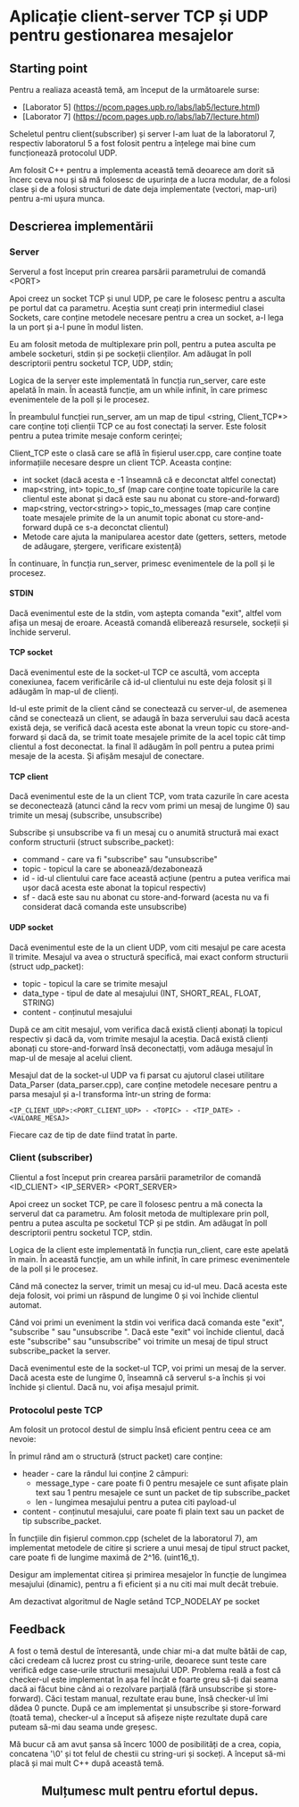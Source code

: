 # Aplicație client-server TCP și UDP pentru gestionarea mesajelor
## Starting point
Pentru a realiaza această temă, am început de la următoarele surse:
- [Laborator 5] (https://pcom.pages.upb.ro/labs/lab5/lecture.html)
- [Laborator 7] (https://pcom.pages.upb.ro/labs/lab7/lecture.html)

Scheletul pentru client(subscriber) și server l-am luat de la laboratorul 7, respectiv laboratorul 5 a fost folosit pentru a înțelege mai bine cum funcționează protocolul UDP.

Am folosit C++ pentru a implementa această temă deoarece am dorit să încerc ceva nou și să mă folosesc de ușurința de a lucra modular, de a folosi clase și de a folosi structuri de date deja implementate (vectori, map-uri) pentru a-mi ușura munca.

## Descrierea implementării

### Server

Serverul a fost început prin crearea parsării parametrului de comandă \<PORT\> 

Apoi creez un socket TCP și unul UDP, pe care le folosesc pentru a asculta pe portul dat ca parametru.
Aceștia sunt creați prin intermediul clasei Sockets, care conține metodele necesare pentru a crea un socket, a-l lega la un port și a-l pune în modul listen. 

Eu am folosit metoda de multiplexare prin poll, pentru a putea asculta pe ambele socketuri, stdin și pe sockeții clienților. Am adăugat în poll descriptorii pentru socketul TCP, UDP, stdin;

Logica de la server este implementată în funcția run_server, care este apelată în main. În această funcție, am un while infinit, în care primesc evenimentele de la poll și le procesez.

În preambulul funcției run_server, am un map de tipul \<string, Client_TCP*\> care conține toți clienții TCP ce au fost conectați la server. Este folosit pentru a putea trimite mesaje conform cerinței;

Client_TCP este o clasă care se află în fișierul user.cpp, care conține toate informațiile necesare despre un client TCP. Aceasta conține:
  
  - int socket (dacă acesta e -1 înseamnă că e deconctat altfel conectat)
  - map\<string, int\> topic_to_sf (map care conține toate topicurile la care clientul este abonat și dacă este sau nu abonat cu store-and-forward)
  - map\<string, vector\<string\>\> topic_to_messages (map care conține toate mesajele primite de la un anumit topic abonat cu store-and-forward după ce s-a deconctat clientul)
  - Metode care ajuta la manipularea acestor date (getters, setters, metode de adăugare, ștergere, verificare existență)

În continuare, în funcția run_server, primesc evenimentele de la poll și le procesez.

#### STDIN

Dacă evenimentul este de la stdin, vom aștepta comanda "exit", altfel vom afișa un mesaj de eroare.
Această comandă eliberează resursele, sockeții și închide serverul.

#### TCP socket

Dacă evenimentul este de la socket-ul TCP ce ascultă, vom accepta conexiunea, facem verificările că id-ul clientului nu este deja folosit și îl adăugăm în map-ul de clienți. 

Id-ul este primit de la client când se conectează cu server-ul, de asemenea când se conectează un client, se adaugă în baza serverului sau dacă acesta există deja, se verifică dacă acesta este abonat la vreun topic cu store-and-forward și dacă da, se trimit toate mesajele primite de la acel topic cât timp clientul a fost deconectat. la final îl adăugăm în poll pentru a putea primi mesaje de la acesta. Și afișăm mesajul de conectare.

#### TCP client

Dacă evenimentul este de la un client TCP, vom trata cazurile în care acesta se deconectează (atunci când la recv vom primi un mesaj de lungime 0) sau trimite un mesaj (subscribe, unsubscribe)

Subscribe și unsubscribe va fi un mesaj cu o anumită structură mai exact conform structurii (struct subscribe_packet):

  - command - care va fi "subscribe" sau "unsubscribe"
  - topic - topicul la care se abonează/dezabonează
  - id - id-ul clientului care face această acțiune (pentru a putea verifica mai ușor dacă acesta este abonat la topicul respectiv)
  - sf - dacă este sau nu abonat cu store-and-forward (acesta nu va fi considerat dacă comanda este unsubscribe)

  #### UDP socket

Dacă evenimentul este de la un client UDP, vom citi mesajul pe care acesta îl trimite.
Mesajul va avea o structură specifică, mai exact conform structurii (struct udp_packet):

  - topic - topicul la care se trimite mesajul
  - data_type - tipul de date al mesajului (INT, SHORT_REAL, FLOAT, STRING)
  - content - conținutul mesajului

După ce am citit mesajul, vom verifica dacă există clienți abonați la topicul respectiv și dacă da, vom trimite mesajul la aceștia. Dacă există clienți abonați cu store-and-forward însă deconectatți, vom adăuga mesajul în map-ul de mesaje al acelui client.

Mesajul dat de la socket-ul UDP va fi parsat cu ajutorul clasei utilitare Data_Parser (data_parser.cpp), care conține metodele necesare pentru a parsa mesajul și a-l transforma într-un string de forma:

```
<IP_CLIENT_UDP>:<PORT_CLIENT_UDP> - <TOPIC> - <TIP_DATE> - <VALOARE_MESAJ>
```

Fiecare caz de tip de date fiind tratat în parte.

### Client (subscriber)

Clientul a fost început prin crearea parsării parametrilor de comandă \<ID_CLIENT\> \<IP_SERVER\> \<PORT_SERVER\>

Apoi creez un socket TCP, pe care îl folosesc pentru a mă conecta la serverul dat ca parametru.
Am folosit metoda de multiplexare prin poll, pentru a putea asculta pe socketul TCP și pe stdin. Am adăugat în poll descriptorii pentru socketul TCP, stdin.

Logica de la client este implementată în funcția run_client, care este apelată în main. În această funcție, am un while infinit, în care primesc evenimentele de la poll și le procesez.

Când mă conectez la server, trimit un mesaj cu id-ul meu. Dacă acesta este deja folosit, voi primi un răspund de lungime 0 și voi închide clientul automat.

Când voi primi un eveniment la stdin voi verifica dacă comanda este "exit", "subscribe <topic> <sf>" sau "unsubscribe <topic>". Dacă este "exit" voi închide clientul, dacă este "subscribe" sau "unsubscribe" voi trimite un mesaj de tipul struct subscribe_packet la server.

Dacă evenimentul este de la socket-ul TCP, voi primi un mesaj de la server. Dacă acesta este de lungime 0, înseamnă că serverul s-a închis și voi închide și clientul. Dacă nu, voi afișa mesajul primit.


### Protocolul peste TCP

Am folosit un protocol destul de simplu însă eficient pentru ceea ce am nevoie:

În primul rând am o structură (struct packet) care conține:

  - header - care la rândul lui conține 2 câmpuri:
    - message_type - care poate fi 0 pentru mesajele ce sunt afișate plain text sau 1 pentru mesajele ce sunt un packet de tip subscribe_packet
    - len - lungimea mesajului pentru a putea citi payload-ul
  - content - conținutul mesajului, care poate fi plain text sau un packet de tip subscribe_packet.

În funcțiile din fișierul common.cpp (schelet de la laboratorul 7), am implementat metodele de citire și scriere a unui mesaj de tipul struct packet, care poate fi de lungime maximă de 2^16. (uint16_t).

Desigur am implementat citirea și primirea mesajelor în funcție de lungimea mesajului (dinamic), pentru a fi eficient și a nu citi mai mult decât trebuie.

Am dezactivat algoritmul de Nagle setând TCP_NODELAY pe socket


## Feedback

A fost o temă destul de înteresantă, unde chiar mi-a dat multe bătăi de cap, căci credeam că lucrez prost cu string-urile, deoarece sunt teste care verifică edge case-urile structurii mesajului UDP. Problema reală a fost că checker-ul este implementat în așa fel încât e foarte greu să-ți dai seama dacă ai făcut bine când ai o rezolvare parțială (fără unsubscribe și store-forward). Căci testam manual, rezultate erau bune, însă checker-ul îmi dădea 0 puncte. După ce am implementat și unsubscribe și store-forward (toată tema), checker-ul a început să afișeze niște rezultate după care puteam să-mi dau seama unde greșesc.

Mă bucur că am avut șansa să încerc 1000 de posibilități de a crea, copia, concatena '\0' și tot felul de chestii cu string-uri și sockeți. A început să-mi placă și mai mult C++ după această temă.

<center><h2>Mulțumesc mult pentru efortul depus.</h2></center>


